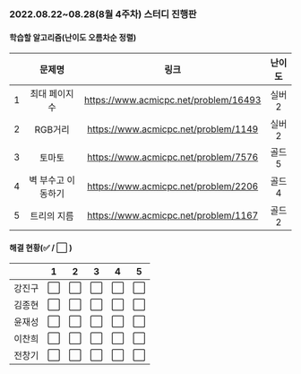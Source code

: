### 2022.08.22~08.28(8월 4주차) 스터디 진행판

#### 학습할 알고리즘(난이도 오름차순 정렬)

|      |   문제명    |                 링크                  | 난이도 |
| :--: | :---------: | :-----------------------------------: | :----: |
|  1   | 최대 페이지 수 | https://www.acmicpc.net/problem/16493 | 실버2 |
|  2   |     RGB거리     | https://www.acmicpc.net/problem/1149 | 실버2 |
|  3   | 토마토 | https://www.acmicpc.net/problem/7576  | 골드5 |
|  4   | 벽 부수고 이동하기 | https://www.acmicpc.net/problem/2206  | 골드4 |
|  5   |    트리의 지름    | https://www.acmicpc.net/problem/1167  | 골드2 |

#### 해결 현황(:white_check_mark: / :white_large_square:  )

|        |          1           |          2           |          3           |          4           |          5           |
| :----: | :------------------: | :------------------: | :------------------: | :------------------: | :------------------: |
| 강진구 | :white_large_square: | :white_large_square: | :white_large_square: | :white_large_square: | :white_large_square: |
| 김종현 | :white_large_square: | :white_large_square: | :white_large_square: | :white_large_square: | :white_large_square: |
|  윤재성  | :white_large_square: | :white_large_square: | :white_large_square: | :white_large_square: | :white_large_square: |
| 이찬희 | :white_large_square: | :white_large_square: | :white_large_square: | :white_large_square: | :white_large_square: |
| 전창기 | :white_large_square: | :white_large_square: | :white_large_square: | :white_large_square: | :white_large_square: |
